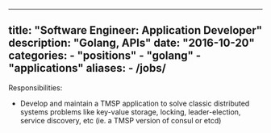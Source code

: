 
---
title: "Software Engineer: Application Developer"
description: "Golang, APIs"
date: "2016-10-20"
categories: 
    - "positions"
    - "golang"
    - "applications"
aliases:
    - /jobs/
---

Responsibilities:

- Develop and maintain a TMSP application to solve classic distributed systems problems 
like key-value storage, locking, leader-election, service discovery, etc (ie. a TMSP version of consul or etcd)

